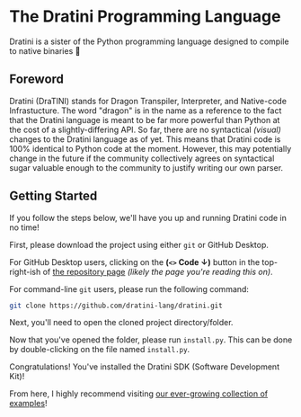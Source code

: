 # The Dratini Programming Language

Dratini is a sister of the Python programming language designed to compile to native binaries 💝

## Foreword

Dratini (DraTINI) stands for Dragon Transpiler, Interpreter, and Native-code Infrastucture.
The word "dragon" is in the name as a reference to the fact that the Dratini language is meant to be far more powerful than Python at the cost of a slightly-differing API.
So far, there are no syntactical *(visual)* changes to the Dratini language as of yet.
This means that Dratini code is 100% identical to Python code at the moment.
However, this may potentially change in the future if the community collectively agrees on syntactical sugar valuable enough to the community to justify writing our own parser.

## Getting Started

If you follow the steps below, we'll have you up and running Dratini code in no time!

First, please download the project using either `git` or GitHub Desktop.

For GitHub Desktop users, clicking on the **(`<>` Code ↓)** button in the top-right-ish of [the repository page](https://github.com/dratini-lang/dratini) *(likely the page you're reading this on)*.

For command-line `git` users, please run the following command:

```sh
git clone https://github.com/dratini-lang/dratini.git
```

Next, you'll need to open the cloned project directory/folder.

Now that you've opened the folder, please run `install.py`.
This can be done by double-clicking on the file named `install.py`.

Congratulations!
You've installed the Dratini SDK (Software Development Kit)!

From here, I highly recommend visiting [our ever-growing collection of examples](https://github.com/dratini-lang/examples)!
